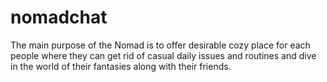 # nomadchat
The main purpose of the Nomad is to offer desirable cozy place for each people where they can get rid of casual daily issues and routines and dive in the world of their fantasies along with their friends.
